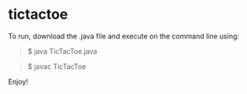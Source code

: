 # tictactoe
To run, download the .java file and execute on the command line using:

>$ java TicTacToe.java <br />

>$ javac TicTacToe <br />

Enjoy!
